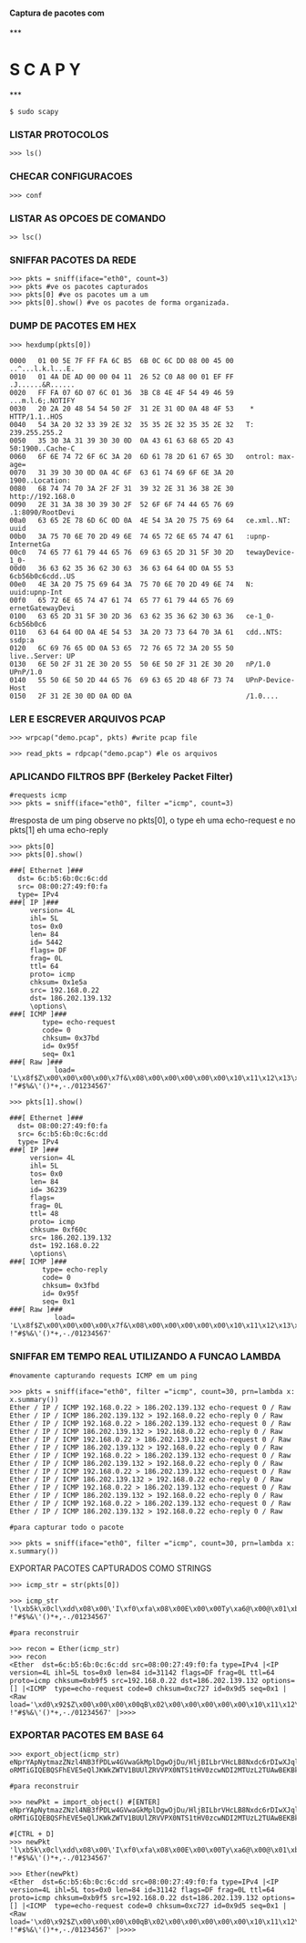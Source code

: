 <h4> Captura de pacotes com </h4>
***<h1>   S       C       A       P       Y   </h1>***

    $ sudo scapy

<h3>LISTAR PROTOCOLOS</h3>

    >>> ls()

<h3>CHECAR CONFIGURACOES</h3>

    >>> conf

<h3> LISTAR AS OPCOES DE COMANDO </h3>

    >> lsc()

<h3> SNIFFAR PACOTES DA REDE </h3>

    >>> pkts = sniff(iface="eth0", count=3)
    >>> pkts #ve os pacotes capturados
    >>> pkts[0] #ve os pacotes um a um
    >>> pkts[0].show() #ve os pacotes de forma organizada.

<h3> DUMP DE PACOTES EM HEX </h3>

    >>> hexdump(pkts[0])

    0000   01 00 5E 7F FF FA 6C B5  6B 0C 6C DD 08 00 45 00   ..^...l.k.l...E.
    0010   01 4A DE AD 00 00 04 11  26 52 C0 A8 00 01 EF FF   .J......&R......
    0020   FF FA 07 6D 07 6C 01 36  3B C8 4E 4F 54 49 46 59   ...m.l.6;.NOTIFY
    0030   20 2A 20 48 54 54 50 2F  31 2E 31 0D 0A 48 4F 53    * HTTP/1.1..HOS
    0040   54 3A 20 32 33 39 2E 32  35 35 2E 32 35 35 2E 32   T: 239.255.255.2
    0050   35 30 3A 31 39 30 30 0D  0A 43 61 63 68 65 2D 43   50:1900..Cache-C
    0060   6F 6E 74 72 6F 6C 3A 20  6D 61 78 2D 61 67 65 3D   ontrol: max-age=
    0070   31 39 30 30 0D 0A 4C 6F  63 61 74 69 6F 6E 3A 20   1900..Location: 
    0080   68 74 74 70 3A 2F 2F 31  39 32 2E 31 36 38 2E 30   http://192.168.0
    0090   2E 31 3A 38 30 39 30 2F  52 6F 6F 74 44 65 76 69   .1:8090/RootDevi
    00a0   63 65 2E 78 6D 6C 0D 0A  4E 54 3A 20 75 75 69 64   ce.xml..NT: uuid
    00b0   3A 75 70 6E 70 2D 49 6E  74 65 72 6E 65 74 47 61   :upnp-InternetGa
    00c0   74 65 77 61 79 44 65 76  69 63 65 2D 31 5F 30 2D   tewayDevice-1_0-
    00d0   36 63 62 35 36 62 30 63  36 63 64 64 0D 0A 55 53   6cb56b0c6cdd..US
    00e0   4E 3A 20 75 75 69 64 3A  75 70 6E 70 2D 49 6E 74   N: uuid:upnp-Int
    00f0   65 72 6E 65 74 47 61 74  65 77 61 79 44 65 76 69   ernetGatewayDevi
    0100   63 65 2D 31 5F 30 2D 36  63 62 35 36 62 30 63 36   ce-1_0-6cb56b0c6
    0110   63 64 64 0D 0A 4E 54 53  3A 20 73 73 64 70 3A 61   cdd..NTS: ssdp:a
    0120   6C 69 76 65 0D 0A 53 65  72 76 65 72 3A 20 55 50   live..Server: UP
    0130   6E 50 2F 31 2E 30 20 55  50 6E 50 2F 31 2E 30 20   nP/1.0 UPnP/1.0 
    0140   55 50 6E 50 2D 44 65 76  69 63 65 2D 48 6F 73 74   UPnP-Device-Host
    0150   2F 31 2E 30 0D 0A 0D 0A                            /1.0....

<h3> LER E ESCREVER ARQUIVOS PCAP </h3>

    >>> wrpcap("demo.pcap", pkts) #write pcap file

    >>> read_pkts = rdpcap("demo.pcap") #le os arquivos

<h3> APLICANDO FILTROS BPF (Berkeley Packet Filter) </h3>

    #requests icmp
    >>> pkts = sniff(iface="eth0", filter ="icmp", count=3)

#resposta de um ping observe no pkts[0], o type eh uma echo-request e no pkts[1] eh uma echo-reply

    >>> pkts[0]
    >>> pkts[0].show()

    ###[ Ethernet ]### 
      dst= 6c:b5:6b:0c:6c:dd
      src= 08:00:27:49:f0:fa
      type= IPv4
    ###[ IP ]### 
         version= 4L
         ihl= 5L
         tos= 0x0
         len= 84
         id= 5442
         flags= DF
         frag= 0L
         ttl= 64
         proto= icmp
         chksum= 0x1e5a
         src= 192.168.0.22
         dst= 186.202.139.132
         \options\
    ###[ ICMP ]### 
            type= echo-request
            code= 0
            chksum= 0x37bd
            id= 0x95f
            seq= 0x1
    ###[ Raw ]### 
               load= 'L\x8f$Z\x00\x00\x00\x00\x7f&\x08\x00\x00\x00\x00\x00\x10\x11\x12\x13\x14\x15\x16\x17\x18\x19\x1a\x1b\x1c\x1d\x1e\x1f !"#$%&\'()*+,-./01234567'

    >>> pkts[1].show()

    ###[ Ethernet ]### 
      dst= 08:00:27:49:f0:fa
      src= 6c:b5:6b:0c:6c:dd
      type= IPv4
    ###[ IP ]### 
         version= 4L
         ihl= 5L
         tos= 0x0
         len= 84
         id= 36239
         flags= 
         frag= 0L
         ttl= 48
         proto= icmp
         chksum= 0xf60c
         src= 186.202.139.132
         dst= 192.168.0.22
         \options\
    ###[ ICMP ]### 
            type= echo-reply
            code= 0
            chksum= 0x3fbd
            id= 0x95f
            seq= 0x1
    ###[ Raw ]### 
               load= 'L\x8f$Z\x00\x00\x00\x00\x7f&\x08\x00\x00\x00\x00\x00\x10\x11\x12\x13\x14\x15\x16\x17\x18\x19\x1a\x1b\x1c\x1d\x1e\x1f !"#$%&\'()*+,-./01234567'

<h3> SNIFFAR EM TEMPO REAL UTILIZANDO A FUNCAO LAMBDA </h3>

    #novamente capturando requests ICMP em um ping

    >>> pkts = sniff(iface="eth0", filter ="icmp", count=30, prn=lambda x: x.summary())
    Ether / IP / ICMP 192.168.0.22 > 186.202.139.132 echo-request 0 / Raw
    Ether / IP / ICMP 186.202.139.132 > 192.168.0.22 echo-reply 0 / Raw
    Ether / IP / ICMP 192.168.0.22 > 186.202.139.132 echo-request 0 / Raw
    Ether / IP / ICMP 186.202.139.132 > 192.168.0.22 echo-reply 0 / Raw
    Ether / IP / ICMP 192.168.0.22 > 186.202.139.132 echo-request 0 / Raw
    Ether / IP / ICMP 186.202.139.132 > 192.168.0.22 echo-reply 0 / Raw
    Ether / IP / ICMP 192.168.0.22 > 186.202.139.132 echo-request 0 / Raw
    Ether / IP / ICMP 186.202.139.132 > 192.168.0.22 echo-reply 0 / Raw
    Ether / IP / ICMP 192.168.0.22 > 186.202.139.132 echo-request 0 / Raw
    Ether / IP / ICMP 186.202.139.132 > 192.168.0.22 echo-reply 0 / Raw
    Ether / IP / ICMP 192.168.0.22 > 186.202.139.132 echo-request 0 / Raw
    Ether / IP / ICMP 186.202.139.132 > 192.168.0.22 echo-reply 0 / Raw
    Ether / IP / ICMP 192.168.0.22 > 186.202.139.132 echo-request 0 / Raw
    Ether / IP / ICMP 186.202.139.132 > 192.168.0.22 echo-reply 0 / Raw

    #para capturar todo o pacote

    >>> pkts = sniff(iface="eth0", filter ="icmp", count=30, prn=lambda x: x.summary())

</h3> EXPORTAR PACOTES CAPTURADOS COMO STRINGS </h3>

    >>> icmp_str = str(pkts[0])

    >>> icmp_str
    'l\xb5k\x0cl\xdd\x08\x00\'I\xf0\xfa\x08\x00E\x00\x00Ty\xa6@\x00@\x01\xb9\xf5\xc0\xa8\x00\x16\xba\xca\x8b\x84\x08\x00\xc7\'\t\xd5\x00\x01\xd0\x92$Z\x00\x00\x00\x00qB\x02\x00\x00\x00\x00\x00\x10\x11\x12\x13\x14\x15\x16\x17\x18\x19\x1a\x1b\x1c\x1d\x1e\x1f !"#$%&\'()*+,-./01234567'

    #para reconstruir

    >>> recon = Ether(icmp_str)
    >>> recon
    <Ether  dst=6c:b5:6b:0c:6c:dd src=08:00:27:49:f0:fa type=IPv4 |<IP  version=4L ihl=5L tos=0x0 len=84 id=31142 flags=DF frag=0L ttl=64 proto=icmp chksum=0xb9f5 src=192.168.0.22 dst=186.202.139.132 options=[] |<ICMP  type=echo-request code=0 chksum=0xc727 id=0x9d5 seq=0x1 |<Raw  load='\xd0\x92$Z\x00\x00\x00\x00qB\x02\x00\x00\x00\x00\x00\x10\x11\x12\x13\x14\x15\x16\x17\x18\x19\x1a\x1b\x1c\x1d\x1e\x1f !"#$%&\'()*+,-./01234567' |>>>>


<h3> EXPORTAR PACOTES EM BASE 64 </h3>

    >>> export_object(icmp_str)
    eNprYApNytmazZNzl4NB3fPDLw4GVwaGkMplDgwOjDu/HljBILbrVHcLB8Nxdc6rDIwXJqlEMQBB
    oRMTiGIQEBQSFhEVE5eQlJKWkZWTV1BUUlZRVVPX0NTS1tHV0zcwNDI2MTUzL2TUAwBEKBkT

    #para reconstruir

    >>> newPkt = import_object() #[ENTER]
    eNprYApNytmazZNzl4NB3fPDLw4GVwaGkMplDgwOjDu/HljBILbrVHcLB8Nxdc6rDIwXJqlEMQBB
    oRMTiGIQEBQSFhEVE5eQlJKWkZWTV1BUUlZRVVPX0NTS1tHV0zcwNDI2MTUzL2TUAwBEKBkT

    #[CTRL + D]
    >>> newPkt
    'l\xb5k\x0cl\xdd\x08\x00\'I\xf0\xfa\x08\x00E\x00\x00Ty\xa6@\x00@\x01\xb9\xf5\xc0\xa8\x00\x16\xba\xca\x8b\x84\x08\x00\xc7\'\t\xd5\x00\x01\xd0\x92$Z\x00\x00\x00\x00qB\x02\x00\x00\x00\x00\x00\x10\x11\x12\x13\x14\x15\x16\x17\x18\x19\x1a\x1b\x1c\x1d\x1e\x1f !"#$%&\'()*+,-./01234567'

    >>> Ether(newPkt)
    <Ether  dst=6c:b5:6b:0c:6c:dd src=08:00:27:49:f0:fa type=IPv4 |<IP  version=4L ihl=5L tos=0x0 len=84 id=31142 flags=DF frag=0L ttl=64 proto=icmp chksum=0xb9f5 src=192.168.0.22 dst=186.202.139.132 options=[] |<ICMP  type=echo-request code=0 chksum=0xc727 id=0x9d5 seq=0x1 |<Raw  load='\xd0\x92$Z\x00\x00\x00\x00qB\x02\x00\x00\x00\x00\x00\x10\x11\x12\x13\x14\x15\x16\x17\x18\x19\x1a\x1b\x1c\x1d\x1e\x1f !"#$%&\'()*+,-./01234567' |>>>>
